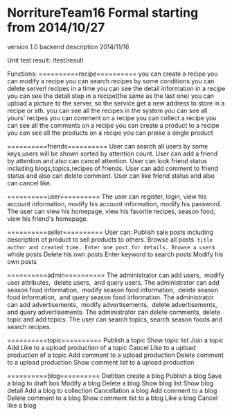 NorritureTeam16
Formal starting from 2014/10/27
==============================

version 1.0 backend description 2014/11/16

Unit test result: /test/result

Functions:
==========recipe==========
you can create a recipe
you can modify a recipe
you can search recipes by some conditions
you can delete serverl recipes in a time
you can see the detail information in a recipe
you can see the detail step in a recipe(the same as the last one)
you can upload a picture to the server, so the service get a new address to store in a recipe or sth.
you can see all the recipes in the system
you can see all yours' recipes
you can comment on a recipe
you can collect a recipe
you can see all the comments on a recipe
you can create a product to a recipe
you can see all the products on a recipe
you can praise a single product

==========friends==========
User can search all users by some keys,users will be shown sorted by attention count.
User can add a friend by attention and also can cancel attention.
User can look friend status including blogs,topics,recipes of friends.
User can add comment to friend status and also can delete comment.
User can like friend status and also can cancel like.

==========user==========
The user can register, login,
view his account information,
modify his account information, modify his password.
The user can view his homepage,
view his favorite recipes,
season food,
view his friend's homepage.

==========seller==========
User can:
Publish sale posts including description of product to sell products to others.
Browse all posts` title author and created time.
Enter one post for details.
Browse a user`s whole posts
Delete his own posts
Enter keyword to search posts
Modify his own posts

==========admin==========
The administrator can add users, 
modify user attributes, 
delete users, 
and query users.
The administrator can add season food information, 
modify season food information, 
delete season food information, 
and query season food information.
The administrator can add advertisements, 
modify advertisements, 
delete advertisements, 
and query advertisements.
The administrator can delete comments,
delete topic and add topics.
The user can search topics,
search season foods and search recipes.

==========topic==========
Publish a topic
Show topic list
Join a topic
Add Like to a upload production of a topic
Cancel Like to a upload production of a topic
Add comment to a upload production
Delete comment to a upload production
Show comment list to a upload production

==========blog==========
Dietitian create a blog
Publish a blog
Save a blog to draft box
Modify a blog
Delete a blog
Show blog list
Show blog detail
Add a blog to collection
Cancellation a blog
Add comment to a blog
Delete comment to a blog 
Show comment list to a blog
Like a blog
Cancel like a blog
